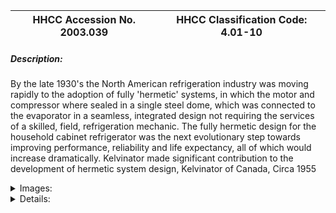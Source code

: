 | **HHCC Accession No. 2003.039** |**HHCC Classification Code:  4.01-10**|
| ----------- | ----------- |
##### Description:
By the late 1930's the North American refrigeration industry was moving rapidly to the adoption of fully 'hermetic' systems, in which the motor and compressor where sealed in a single steel dome, which was connected to the evaporator in a seamless, integrated design not requiring the services of a skilled, field, refrigeration mechanic. The fully hermetic design for the household cabinet refrigerator was the next evolutionary step towards improving performance, reliability and life expectancy, all of which would increase dramatically. Kelvinator made significant contribution to the development of hermetic system design,  Kelvinator of Canada, Circa 1955


<details>
	<summary>Images:</summary>
<div class="gallery gallery-wrapper--full" contenteditable="false" data-is-empty="false" data-translation="Add images" data-columns="6">
<figure class="gallery__item"><a href="#DOMAIN_NAME#gallery/4.01-10.jpg" data-size="512x768"><img src="#DOMAIN_NAME#gallery/4.01-10-thumbnail.jpg" alt=""></a></figure>
</div>
</details>


<details>
	<summary>Details:</summary>

##### Group:
4.01 Refrigerating and Air Conditioning Condensing Units - Household

##### Make:
Admiral

##### Manufacturer:
Kelvinator of Canada

##### Model:
712407

##### Serial No.:
PASL-24143

##### Size:
26x 18x 42'h, original shipping crate

##### Weight:
50 lbs

##### Circa:
1955

##### Rating:
Exhibit, education, and research quality demonstrating the advances made  by the early 1950's, working towards a fully hermetic refrigeration systems for the Canadian household, providing a level of performance, reliabliity and life expectancy prevously unheard of.

##### Patent Date/Number:


##### Provenance:
From York County (York Region) Ontario, once a rich agricultural hinterlands, attracting early settlement in the last years of the 18th century. Located on the north slopes of the Oak Ridges Moraine, within 20 miles of Toronto, the County would also attract early ex-urban development, to be come a wealthy market place for the emerging household and consumer technologies of the early and mid 20th century. 

This artifact was discovered in the 1950's in the used stock of T. H. Oliver, Refrigeration and Electric Sales and Service, Aurora, Ontario, an early worker in the field of agricultural, industrial and consumer technology.

##### Type and Design:


##### Construction:


##### Material:


##### Special Features:


##### Accessories:


##### Capacities:


##### Performance Characteristics:


##### Operation:


##### Control and Regulation:


##### Targeted Market Segment:


##### Consumer Acceptance:


##### Merchandising:


##### Market Price:


##### Technological Significance:
The change in performance, reliability and life expectancy which accompanied the wing to hermetic design could scarcely be over estimated. The period of regular motor oiling, drive belt replacement and leaking compressors and tubing connectors was gone. The operating life expectancy of such systems was all of a sudden 20 years or more.

##### Industrial Significance:
This refrigeration system produced by Kelvinator for Admiral, marked the period of multiple entries into the Canadian appliance market by secondary manufactures who established partnership arrangements for the production of the machines. Kelvinator were prominent in this work as suppliers to other Canadian corporations such as General Steel Wares of London Ontario.

##### Socio-economic Significance:


##### Socio-cultural Significance:


##### Donor:
G. Leslie Oliver, The T. H. Oliver HVACR Collection

##### HHCC Storage Location:


##### Tracking:


##### Bibliographic References:


##### Notes:


##### Related Reports:

</details>
